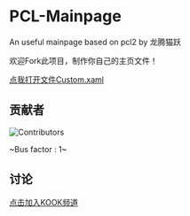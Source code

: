 # PCL-Mainpage

An useful mainpage based on pcl2 by 龙腾猫跃

欢迎Fork此项目，制作你自己的主页文件！

[点我打开文件Custom.xaml](./Custom.xaml)

## 贡献者

![Contributors](https://contrib.rocks/image?repo=MFn233/PCL-Mainpage)

~Bus factor : 1~

## 讨论

[点击加入KOOK频道](https://kook.top/uu1fvv)

